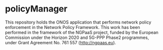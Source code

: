 # policyManager

This repository holds the ONOS application that performs network policy enforcement in the Network Policy Framework.
This work has been performed in the framework of the NGPaaS project, funded by the European Commission under the Horizon 2020 and 5G-PPP Phase2 programmes, under Grant Agreement No. 761 557 (http://ngpaas.eu). 
